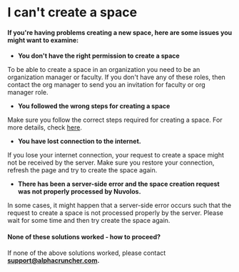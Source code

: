 # I can't create a space

#### If you're having problems creating a new space, here are some issues you might want to examine:

* **You don't have the right permission to create a space**

To be able to create a space in an organization you need to be an organization manager or faculty. If you don't have any of these roles, then contact the org manager to send you an invitation for faculty or org manager role.

* **You followed the wrong steps for creating a space**

Make sure you follow the correct steps required for creating a space. For more details, check [here](../../actions/organization-management/create-a-space.md).

* **You have lost connection to the internet.**

If you lose your internet connection, your request to create a space might not be received by the server. Make sure you restore your connection, refresh the page and try to create the space again.

* **There has been a server-side error and the space creation request was not properly processed by Nuvolos.**

In some cases, it might happen that a server-side error occurs such that the request to create a space is not processed properly by the server. Please wait for some time and then try create the space again.

####  None of these solutions worked - how to proceed?

If none of the above solutions worked, please contact **support@alphacruncher.com.**

